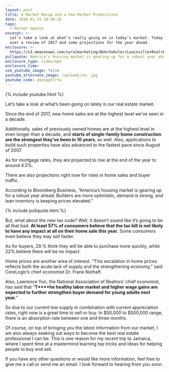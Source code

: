 ```yaml
---
layout: post
title: A Market Recap and a Few Market Predictions
date: 2018-01-31 10:40:26
tags:
  - Market Update
excerpt: >-
  Let’s take a look at what’s really going on in today’s market. Today, we’ll go
  over a review of 2017 and some projections for the year ahead.
enclosure: >-
  https://s3.amazonaws.com/vyralmarketing/Bob+Sokoler/Louisville+Real+Estate-+A+Market+Recap+and+a+Few+Market+Predictions.mp4
pullquote: America’s housing market is gearing up for a robust year ahead.
enclosure_type: video/mp4
enclosure_time:
use_youtube_image: false
youtube_alternate_image: /uploads/no-.jpg
youtube_code: oUonqq5Trtw
---
```



{% include youtube.html %}

Let’s take a look at what’s been going on lately in our real estate market.

Since the end of 2017, new home sales are at the highest level we’ve seen in a decade.

Additionally, sales of previously owned homes are at the highest level in even longer than a decade, and **starts of single-family home construction are the strongest they’ve been in 10 years**, as well. Also, applications to build such properties have also advanced to the fastest pace since August of 2007.

As for mortgage rates, they are projected to rise at the end of the year to around 4.5%.

There are also projections right now for rises in home sales and buyer traffic.

According to Bloomberg Business, “America’s housing market is gearing up for a robust year ahead. Builders are more optimistic, demand is strong, and lean inventory is keeping prices elevated.”

{% include pullquote.html %}

But, what about the new tax code? Well, it doesn’t sound like it’s going to be all that bad. **At least 57% of consumers believe that the tax bill is not likely to have any impact at all on their home sale this year.** Some consumers even believe they may sell faster.

As for buyers, 29.% think they will be able to purchase more quickly, while 22% believe there will be no impact.

Home prices are another area of interest. “This escalation in home prices reflects both the acute lack of supply and the strengthening economy,” said CoreLogic’s chief economist Dr. Frank Nothaft.

Also, Lawrence Yun, the National Association of Realtors’ chief economist, has said that “**T****he healthy labor market and higher wage gains are expected to further strengthen buyer demand for young adults next year.**”

So due to our current low supply in combination with current appreciation rates, right now is a great time to sell or buy. In $50,000 to $500,000 range, there is an absorption rate between one and three months.

Of course, on top of bringing you the latest information from our market, I am also always seeking out ways to become the best real estate professional I can be. This is one reason for my recent trip to Jamaica, where I spent time at a mastermind learning top tricks and ideas for helping people to buy and sell.

If you have any other questions or would like more information, feel free to give me a call or send me an email. I look forward to hearing from you soon.